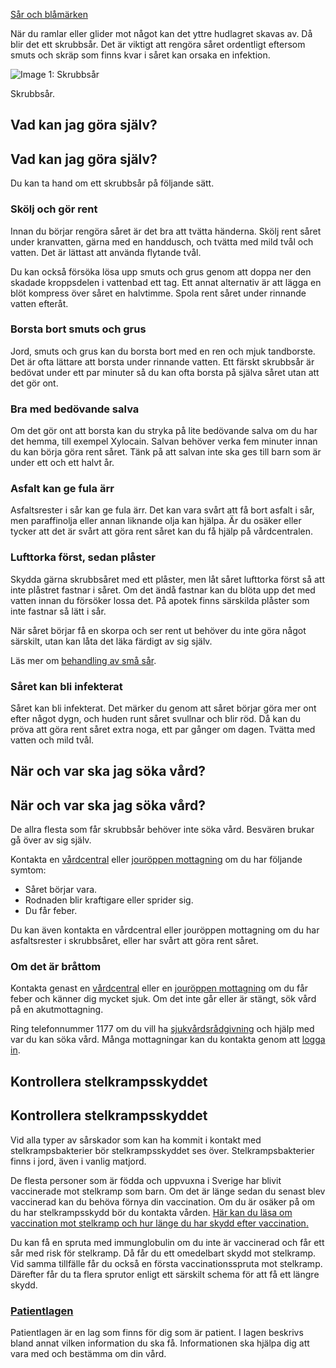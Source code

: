 [Sår och blåmärken](https://www.1177.se/olyckor--skador/sar-och-blamarken/)

När du ramlar eller glider mot något kan det yttre hudlagret skavas av. Då blir det ett skrubbsår. Det är viktigt att rengöra såret ordentligt eftersom smuts och skräp som finns kvar i såret kan orsaka en infektion.

![Image 1: Skrubbsår](https://www.1177.se/globalassets/1177/nationell/media/fotografier/olyckor-och-skador/olyckor-och-skador/skrubbsar.jpg?saved=2021-05-27+02:34)

Skrubbsår.

Vad kan jag göra själv?
-----------------------

Vad kan jag göra själv?
-----------------------

Du kan ta hand om ett skrubbsår på följande sätt.

### Skölj och gör rent

Innan du börjar rengöra såret är det bra att tvätta händerna. Skölj rent såret under kranvatten, gärna med en handdusch, och tvätta med mild tvål och vatten. Det är lättast att använda flytande tvål.

Du kan också försöka lösa upp smuts och grus genom att doppa ner den skadade kroppsdelen i vattenbad ett tag. Ett annat alternativ är att lägga en blöt kompress över såret en halvtimme. Spola rent såret under rinnande vatten efteråt.

### Borsta bort smuts och grus

Jord, smuts och grus kan du borsta bort med en ren och mjuk tandborste. Det är ofta lättare att borsta under rinnande vatten. Ett färskt skrubbsår är bedövat under ett par minuter så du kan ofta borsta på själva såret utan att det gör ont.

### Bra med bedövande salva

Om det gör ont att borsta kan du stryka på lite bedövande salva om du har det hemma, till exempel Xylocain. Salvan behöver verka fem minuter innan du kan börja göra rent såret. Tänk på att salvan inte ska ges till barn som är under ett och ett halvt år.

### Asfalt kan ge fula ärr

Asfaltsrester i sår kan ge fula ärr. Det kan vara svårt att få bort asfalt i sår, men paraffinolja eller annan liknande olja kan hjälpa. Är du osäker eller tycker att det är svårt att göra rent såret kan du få hjälp på vårdcentralen.

### Lufttorka först, sedan plåster

Skydda gärna skrubbsåret med ett plåster, men låt såret lufttorka först så att inte plåstret fastnar i såret. Om det ändå fastnar kan du blöta upp det med vatten innan du försöker lossa det. På apotek finns särskilda plåster som inte fastnar så lätt i sår.

När såret börjar få en skorpa och ser rent ut behöver du inte göra något särskilt, utan kan låta det läka färdigt av sig själv.

Läs mer om [behandling av små sår](https://www.1177.se/olyckor--skador/sar-och-blamarken/behandling-av-sma-sar/ "Behandling av små sår").

### Såret kan bli infekterat

Såret kan bli infekterat. Det märker du genom att såret börjar göra mer ont efter något dygn, och huden runt såret svullnar och blir röd. Då kan du pröva att göra rent såret extra noga, ett par gånger om dagen. Tvätta med vatten och mild tvål.

När och var ska jag söka vård?
------------------------------

När och var ska jag söka vård?
------------------------------

De allra flesta som får skrubbsår behöver inte söka vård. Besvären brukar gå över av sig själv.

Kontakta en [vårdcentral](https://www.1177.se/lankbiblioteket/nationella-lankar/1177---lankar/hitta-vard---forinstallda-sok/hitta-vardcentral-nara-mig/) eller [jouröppen mottagning](https://www.1177.se/lankbiblioteket/nationella-lankar/1177---lankar/hitta-vard---forinstallda-sok/hitta-jourmottagning-nara-mig/) om du har följande symtom:

*   Såret börjar vara.
*   Rodnaden blir kraftigare eller sprider sig.
*   Du får feber.

Du kan även kontakta en vårdcentral eller jouröppen mottagning om du har asfaltsrester i skrubbsåret, eller har svårt att göra rent såret.

### Om det är bråttom

Kontakta genast en [vårdcentral](https://www.1177.se/lankbiblioteket/nationella-lankar/1177---lankar/hitta-vard---forinstallda-sok/hitta-vardcentral-nara-mig/) eller en [jouröppen mottagning](https://www.1177.se/lankbiblioteket/nationella-lankar/1177---lankar/hitta-vard---forinstallda-sok/hitta-jourmottagning-nara-mig/) om du får feber och känner dig mycket sjuk. Om det inte går eller är stängt, sök vård på en akutmottagning.

Ring telefonnummer 1177 om du vill ha [sjukvårdsrådgivning](https://www.1177.se/om-1177/nar-du-ringer-1177/nar-du-ringer-1177/) och hjälp med var du kan söka vård. Många mottagningar kan du kontakta genom att [logga in](https://www.1177.se/lankbiblioteket/nationella-lankar/1177---lankar/e-tjanster---behallare/e-tjanster---allman-inloggning/).

Kontrollera stelkrampsskyddet
-----------------------------

Kontrollera stelkrampsskyddet
-----------------------------

Vid alla typer av sårskador som kan ha kommit i kontakt med stelkrampsbakterier bör stelkrampsskyddet ses över. Stelkrampsbakterier finns i jord, även i vanlig matjord.

De flesta personer som är födda och uppvuxna i Sverige har blivit vaccinerade mot stelkramp som barn. Om det är länge sedan du senast blev vaccinerad kan du behöva förnya din vaccination. Om du är osäker på om du har stelkrampsskydd bör du kontakta vården. [Här kan du läsa om vaccination mot stelkramp och hur länge du har skydd efter vaccination](https://www.1177.se/undersokning-behandling/vaccinationer/vaccination-mot-stelkramp/ "Vaccination mot stelkramp")[.](https://www.1177.se/Tema/Vaccinationer/Vaccinationer/Vaccination-mot-stelkramp/)

Du kan få en spruta med immunglobulin om du inte är vaccinerad och får ett sår med risk för stelkramp. Då får du ett omedelbart skydd mot stelkramp. Vid samma tillfälle får du också en första vaccinationsspruta mot stelkramp. Därefter får du ta flera sprutor enligt ett särskilt schema för att få ett längre skydd.

### [Patientlagen](https://www.1177.se/sa-fungerar-varden/var-med-och-bestam-om-din-vard/patientlagen/)

Patientlagen är en lag som finns för dig som är patient. I lagen beskrivs bland annat vilken information du ska få. Informationen ska hjälpa dig att vara med och bestämma om din vård.